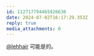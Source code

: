 ```yaml
---
id: 112717794465926638
date: 2024-07-02T16:17:29.353Z
reply: true
media_attachments: 0
---
```


[@lehhair](https://misskey.lehhair.net/@lehhair) 可能是的。


